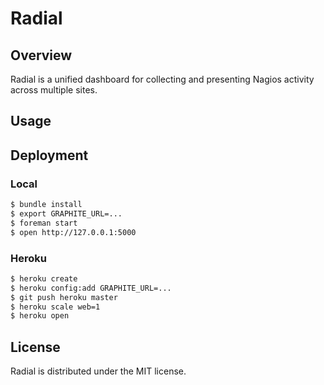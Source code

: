 Radial
======

## Overview

Radial is a unified dashboard for collecting and presenting Nagios activity across multiple sites.

## Usage

## Deployment

### Local

```bash
$ bundle install
$ export GRAPHITE_URL=...
$ foreman start
$ open http://127.0.0.1:5000
```

### Heroku

```bash
$ heroku create
$ heroku config:add GRAPHITE_URL=...
$ git push heroku master
$ heroku scale web=1
$ heroku open
```

## License 

Radial is distributed under the MIT license.

